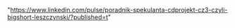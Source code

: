 "https://www.linkedin.com/pulse/poradnik-spekulanta-cdprojekt-cz3-czyli-bigshort-leszczynski/?published=t" 
